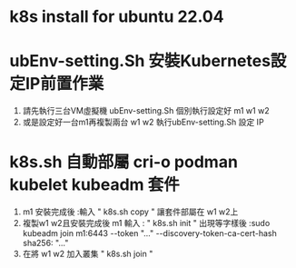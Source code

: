 # k8s install for ubuntu 22.04

# ubEnv-setting.Sh  安裝Kubernetes設定IP前置作業
1. 請先執行三台VM虛擬機 ubEnv-setting.Sh 個別執行設定好 m1 w1 w2
2. 或是設定好一台m1再複製兩台 w1 w2 執行ubEnv-setting.Sh 設定 IP

# k8s.sh 自動部屬 cri-o podman kubelet kubeadm 套件
  1. m1 安裝完成後 :輸入 " k8s.sh copy " 讓套件部屬在 w1 w2上
  2. 複製w1 w2且安裝完成後 m1 輸入 : " k8s.sh init " 
     出現等字樣後 :sudo kubeadm join m1:6443 --token "..."  --discovery-token-ca-cert-hash sha256: "..."
  3. 在將 w1 w2 加入叢集  " k8s.sh join " 


